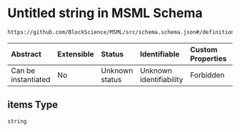 # Untitled string in MSML Schema

```txt
https://github.com/BlockScience/MSML/src/schema.schema.json#/definitions/Metric/properties/parameters_used/items
```



| Abstract            | Extensible | Status         | Identifiable            | Custom Properties | Additional Properties | Access Restrictions | Defined In                                                                                    |
| :------------------ | :--------- | :------------- | :---------------------- | :---------------- | :-------------------- | :------------------ | :-------------------------------------------------------------------------------------------- |
| Can be instantiated | No         | Unknown status | Unknown identifiability | Forbidden         | Allowed               | none                | [schema.schema.json\*](../../out/math_spec_mapping/schema.schema.json "open original schema") |

## items Type

`string`
